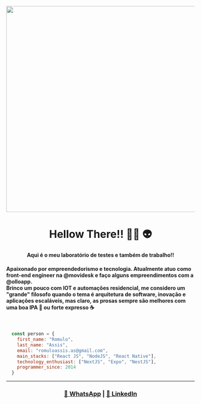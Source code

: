 <p align="center">
  <img src="https://user-images.githubusercontent.com/6963242/128451324-3a7b02f7-9453-4e1d-b630-bebaa9030890.png"  width="550"/> 
</p>

 
<div align="center">
  <h1>Hellow There!! 👩‍🚀 👽</h1>
  <strong> Aqui é o meu laboratório de testes e também de trabalho!!</strong>
</p>
</div>

 <h4>
  Apaixonado por empreendedorismo e tecnologia. Atualmente atuo como <strong>front-end engineer</strong> na <strong>@movidesk</strong> e faço alguns empreendimentos com a <strong>@olloapp</strong>.
  <br />
  Brinco um pouco com IOT e automações residencial, me considero um "grande" filosofo quando o tema é arquitetura de software, inovação e aplicações escaláveis, mas claro, as prosas sempre são melhores com uma boa IPA 🍺  ou forte expresso ☕ 
 </h4>

<br/>

```javascript
  const person = {
    first_name: "Romulo",
    last_name: "Assis",
    email: "romuloassis.as@gmail.com",
    main_stacks: ["React JS", "NodeJS", "React Native"],
    technology_enthusiast: ["NextJS", "Expo", "NestJS"],
    programmer_since: 2014
  }
```

---


<div  align="center">
  <p>
    <h3>
    <a href="https://api.whatsapp.com/send?phone=5532991341459">💬  WhatsApp</a> 
    | 
    <a href="https://www.linkedin.com/in/romulo-assis/">💼  LinkedIn<a></h3>
  </p>
</div>
 
